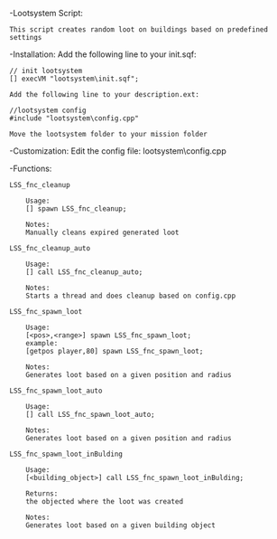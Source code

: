 -Lootsystem Script:

	This script creates random loot on buildings based on predefined settings

-Installation:
	Add the following line to your init.sqf: 

	// init lootsystem
	[] execVM "lootsystem\init.sqf";

	Add the following line to your description.ext: 

	//lootsystem config
	#include "lootsystem\config.cpp"

	Move the lootsystem folder to your mission folder

-Customization:
	Edit the config file:
	lootsystem\config.cpp
	
-Functions:
	
	LSS_fnc_cleanup
	
		Usage:
		[] spawn LSS_fnc_cleanup;
		
		Notes:
		Manually cleans expired generated loot
		
	LSS_fnc_cleanup_auto
	
		Usage:
		[] call LSS_fnc_cleanup_auto;
		
		Notes:
		Starts a thread and does cleanup based on config.cpp

	LSS_fnc_spawn_loot
	
		Usage:
		[<pos>,<range>] spawn LSS_fnc_spawn_loot;
		example:
		[getpos player,80] spawn LSS_fnc_spawn_loot;
		
		Notes:
		Generates loot based on a given position and radius

	LSS_fnc_spawn_loot_auto
	
		Usage:
		[] call LSS_fnc_spawn_loot_auto;

		Notes:
		Generates loot based on a given position and radius

	LSS_fnc_spawn_loot_inBulding
	
		Usage:
		[<building_object>] call LSS_fnc_spawn_loot_inBulding;

		Returns:
		the objected where the loot was created

		Notes:
		Generates loot based on a given building object			

		
	
	
